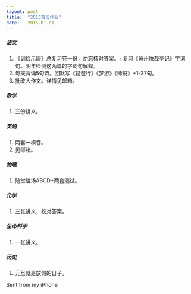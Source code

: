 ```yaml
---
layout: post
title:  "2015首份作业"
date:   2015-01-01
---
```

 
##### 语文
1. 《训俭示康》总复习卷一份，勿忘核对答案。+复习《黄州快哉亭记》字词句。明年检测这两篇的字词句解释。
2. 每天背诵5句诗。回默写《琵琶行》《梦游》《师说》+1-37句。
3. 批改大作文。详情见邮箱。

##### 数学
1. 三份讲义。
 
##### 英语
1. 两套一模卷。
2. 见邮箱。
 
##### 物理
1. 随堂磁场ABCD+两套测试。
 
##### 化学
1. 三张讲义，校对答案。
 
##### 生命科学
1. 一张讲义。
 
##### 历史
1. 元旦就是放假的日子。
 
 
Sent from my iPhone